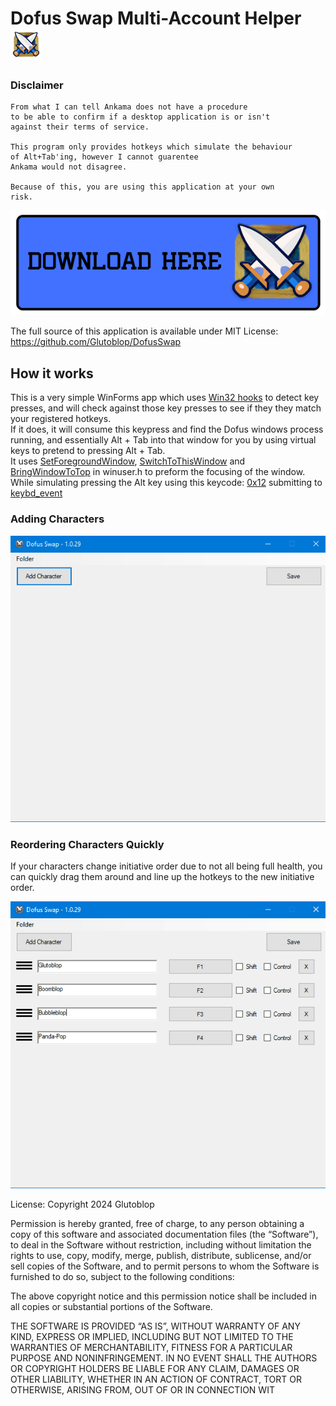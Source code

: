 # Dofus Swap Multi-Account Helper <img src="https://raw.githubusercontent.com/Glutoblop/DofusSwap/master/Icon/Swords.png" width=50 height=50/>
  
### Disclaimer

    From what I can tell Ankama does not have a procedure
    to be able to confirm if a desktop application is or isn't
    against their terms of service.  
    
    This program only provides hotkeys which simulate the behaviour  
    of Alt+Tab'ing, however I cannot guarentee  
    Ankama would not disagree.  
      
    Because of this, you are using this application at your own
    risk.  
 
[<img src="https://raw.githubusercontent.com/Glutoblop/DofusSwap/master/Wiki/res/download_here.png" width=600>](https://raw.github.com/Glutoblop/DofusSwap/master/Downloadables/dofusswap_1.1.9.zip)

The full source of this application is available under MIT License: 
https://github.com/Glutoblop/DofusSwap     

## How it works
This is a very simple WinForms app which uses [Win32 hooks](https://learn.microsoft.com/en-us/windows/win32/inputdev/wm-keyup) to detect key presses, and will check against those key presses to see if they they match your registered hotkeys.  
If it does, it will consume this keypress and find the Dofus windows process running, and essentially Alt + Tab into that window for you by using virtual keys to pretend to pressing Alt + Tab.  
It uses [SetForegroundWindow](https://learn.microsoft.com/en-us/windows/win32/api/winuser/nf-winuser-setforegroundwindow), [SwitchToThisWindow](https://learn.microsoft.com/en-us/windows/win32/api/winuser/nf-winuser-switchtothiswindow) and [BringWindowToTop](https://learn.microsoft.com/en-us/windows/win32/api/winuser/nf-winuser-bringwindowtotop) in winuser.h to preform the focusing of the window.  
While simulating pressing the Alt key using this keycode: [0x12](https://learn.microsoft.com/en-us/windows/win32/inputdev/virtual-key-codes) submitting to [keybd_event](https://learn.microsoft.com/en-us/windows/win32/api/winuser/nf-winuser-keybd_event)

### Adding Characters
<img src="https://raw.githubusercontent.com/Glutoblop/DofusSwap/master/Wiki/res/add_character.gif" width=700> 


### Reordering Characters Quickly
If your characters change initiative order due to not all being full health, you can quickly drag them around and line up the hotkeys to the new initiative order.  
  
<img src="https://raw.githubusercontent.com/Glutoblop/DofusSwap/master/Wiki/res/drag_characters.gif" width=700> 
  
  
License:
Copyright 2024 Glutoblop

Permission is hereby granted, free of charge, to any person obtaining a copy of this software and associated documentation files (the “Software”), to deal in the Software without restriction, including without limitation the rights to use, copy, modify, merge, publish, distribute, sublicense, and/or sell copies of the Software, and to permit persons to whom the Software is furnished to do so, subject to the following conditions:

The above copyright notice and this permission notice shall be included in all copies or substantial portions of the Software.

THE SOFTWARE IS PROVIDED “AS IS”, WITHOUT WARRANTY OF ANY KIND, EXPRESS OR IMPLIED, INCLUDING BUT NOT LIMITED TO THE WARRANTIES OF MERCHANTABILITY, FITNESS FOR A PARTICULAR PURPOSE AND NONINFRINGEMENT. IN NO EVENT SHALL THE AUTHORS OR COPYRIGHT HOLDERS BE LIABLE FOR ANY CLAIM, DAMAGES OR OTHER LIABILITY, WHETHER IN AN ACTION OF CONTRACT, TORT OR OTHERWISE, ARISING FROM, OUT OF OR IN CONNECTION WIT
